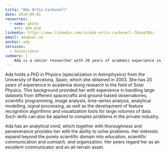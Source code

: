 ```yaml
---
title: "Ada Ortiz-Carbonell"
date: 2019-09-01
resources:
  - name: photo
    src: ada.png
linkedin: https://www.linkedin.com/in/ada-ortiz-carbonell-76aaa764/
email: ada@xal.no
anchor: ada
services:
  - datascience
summary: |
    Ada is a senior researcher with 20 years of academic experience in the field of Astrophysics during which she taught, mentored students, organized several international conferences and led her own research projects. She is engaged in scientific communication and outreach, having published two books, delivered public lectures, appeared in the media explaining solar physics to a general audience and been nominated as TED speaker. She decided to take on a new challenge and apply her skills in the industry. Ada enjoys analyzing complex problems as well as extracting valuable information out of data.
---
```

Ada holds a PhD in Physics (specialization in Astrophysics) from the University of Barcelona, Spain,
which she obtained in 2003. She has 20 years of experience in academia doing research in the field of Solar Physics. This background provided her with experience in handling large datasets from different spacecrafts and ground-based observatories, scientific programming, image
analysis, time-series analysis, analytical modelling, signal processing, as well as the development of feature recognition algorithms and visualization tools for large volumes of data. Such skills can also be applied to complex problems in the private industry.

Ada has an analytical mind, which together with thoroughness and perseverance provides her with the
ability to solve problems. Her interests expand beyond the purely scientific domain into education,
scientific communication and outreach, and organization. Her peers regard her as an excellent communicator and an all-terrain asset.
